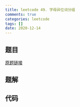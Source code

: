 ```yaml
---
title: leetcode 49. 字母异位词分组
comments: true
categories: leetcode
tags: []
date: 2020-12-14
---
```


## 题目


[原题链接](http://leetcode-cn.com)
## 题解

## 代码
```cpp 

```